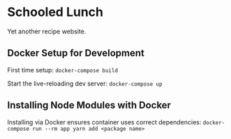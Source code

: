 # Schooled Lunch
Yet another recipe website.

## Docker Setup for Development
First time setup: 
`docker-compose build` 

Start the live-reloading dev server:
`docker-compose up`

## Installing Node Modules with Docker
Installing via Docker ensures container uses correct dependencies:
`docker-compose run --rm app yarn add <package name>`
